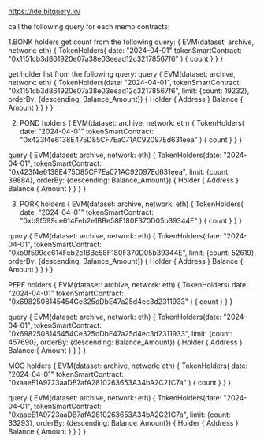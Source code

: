 https://ide.bitquery.io/

call the following query for each memo contracts:

1.BONK holders
get count from the following query:
{
EVM(dataset: archive, network: eth) {
TokenHolders(
date: "2024-04-01"
tokenSmartContract: "0x1151cb3d861920e07a38e03eead12c32178567f6"
) {
count
}
}
}

get holder list from the following query:
query {
EVM(dataset: archive, network: eth) {
TokenHolders(date: "2024-04-01", tokenSmartContract: "0x1151cb3d861920e07a38e03eead12c32178567f6", limit: {count: 19232}, orderBy: {descending: Balance_Amount}) {
Holder {
Address
}
Balance {
Amount
}
}
}
}

2. POND holders
   {
   EVM(dataset: archive, network: eth) {
   TokenHolders(
   date: "2024-04-01"
   tokenSmartContract: "0x423f4e6138E475D85CF7Ea071AC92097Ed631eea"
   ) {
   count
   }
   }
   }

query {
EVM(dataset: archive, network: eth) {
TokenHolders(date: "2024-04-01", tokenSmartContract: "0x423f4e6138E475D85CF7Ea071AC92097Ed631eea", limit: {count: 39884}, orderBy: {descending: Balance_Amount}) {
Holder {
Address
}
Balance {
Amount
}
}
}
}

3. PORK holders
   {
   EVM(dataset: archive, network: eth) {
   TokenHolders(
   date: "2024-04-01"
   tokenSmartContract: "0xb9f599ce614Feb2e1BBe58F180F370D05b39344E"
   ) {
   count
   }
   }
   }

query {
EVM(dataset: archive, network: eth) {
TokenHolders(date: "2024-04-01", tokenSmartContract: "0xb9f599ce614Feb2e1BBe58F180F370D05b39344E", limit: {count: 52619}, orderBy: {descending: Balance_Amount}) {
Holder {
Address
}
Balance {
Amount
}
}
}
}

PEPE holders
{
EVM(dataset: archive, network: eth) {
TokenHolders(
date: "2024-04-01"
tokenSmartContract: "0x6982508145454Ce325dDbE47a25d4ec3d2311933"
) {
count
}
}
}

query {
EVM(dataset: archive, network: eth) {
TokenHolders(date: "2024-04-01", tokenSmartContract: "0x6982508145454Ce325dDbE47a25d4ec3d2311933", limit: {count: 457690}, orderBy: {descending: Balance_Amount}) {
Holder {
Address
}
Balance {
Amount
}
}
}
}

MOG holders
{
EVM(dataset: archive, network: eth) {
TokenHolders(
date: "2024-04-01"
tokenSmartContract: "0xaaeE1A9723aaDB7afA2810263653A34bA2C21C7a"
) {
count
}
}
}

query {
EVM(dataset: archive, network: eth) {
TokenHolders(date: "2024-04-01", tokenSmartContract: "0xaaeE1A9723aaDB7afA2810263653A34bA2C21C7a", limit: {count: 33293}, orderBy: {descending: Balance_Amount}) {
Holder {
Address
}
Balance {
Amount
}
}
}
}
